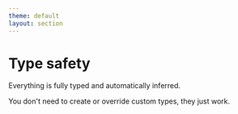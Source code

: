 ```yaml
---
theme: default
layout: section
---
```


# Type safety

Everything is fully typed and automatically inferred.

You don't need to create or override custom types, they just work.